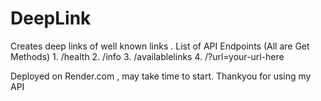 <h1> DeepLink </h1>
Creates deep links of well known links .
List of API Endpoints (All are Get Methods)
1. /health
2. /info
3. /availablelinks
4. /?url=your-url-here

Deployed on Render.com , may take time to start.
Thankyou for using my API
